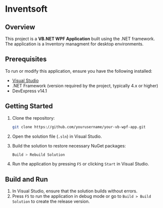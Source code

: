 # Inventsoft 

## Overview
This project is a **VB.NET WPF Application** built using the .NET framework. The application is a Inventory managment for desktop environments.

## Prerequisites
To run or modify this application, ensure you have the following installed:
- [Visual Studio](https://visualstudio.microsoft.com/downloads/)
- .NET Framework (version required by the project, typically 4.x or higher)
- DevExpress v14.1

## Getting Started

1. Clone the repository:
    ```bash
    git clone https://github.com/yourusername/your-vb-wpf-app.git
    ```

2. Open the solution file (`.sln`) in Visual Studio.

3. Build the solution to restore necessary NuGet packages:
    ```bash
    Build > Rebuild Solution
    ```

4. Run the application by pressing `F5` or clicking `Start` in Visual Studio.

## Build and Run

1. In Visual Studio, ensure that the solution builds without errors.
2. Press `F5` to run the application in debug mode or go to `Build > Build Solution` to create the release version.
